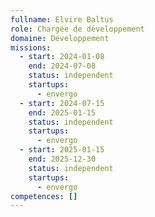 ```yaml
---
fullname: Elvire Baltus
role: Chargée de développement
domaine: Développement
missions:
  - start: 2024-01-08
    end: 2024-07-08
    status: independent
    startups:
      - envergo
  - start: 2024-07-15
    end: 2025-01-15
    status: independent
    startups:
      - envergo
  - start: 2025-01-15
    end: 2025-12-30
    status: independent
    startups:
      - envergo
competences: []
---
```

